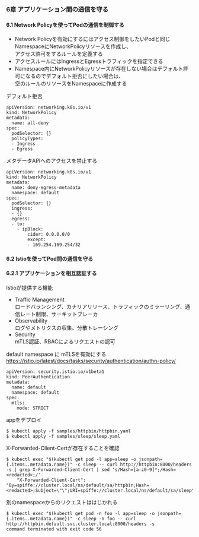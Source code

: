 ### 6章 アプリケーション間の通信を守る
#### 6.1 Network Policyを使ってPodの通信を制御する

- Network Policyを有効にするにはアクセス制御をしたいPodと同じNamespaceにNetworkPolicyリソースを作成し、<br>アクセス許可をするルールを定義する
- アクセスルールにはIngressとEgressトラフィックを指定できる
- Namespace内にNetworkPolicyリソースが存在しない場合はデフォルト許可になるのでデフォルト拒否にしたい場合は、<br>空のルールのリソースをNamespaceに作成する

デフォルト拒否
```
apiVersion: networking.k8s.io/v1
kind: NetworkPolicy
metadata:
  name: all-deny
spec:
  podSelector: {}
  policyTypes:
  - Ingress
  - Egress
```

メタデータAPIへのアクセスを禁止する
```
apiVersion: networking.k8s.io/v1
kind: NetworkPolicy
metadata:
  name: deny-egress-metadata
  namespace: default
spec:
  podSelector: {}
  ingress:
  - {}
  egress:
  - to:
    - ipBlock:
        cider: 0.0.0.0/0
        except:
        - 169.254.169.254/32
```

#### 6.2 Istioを使ってPod間の通信を守る
#### 6.2.1 アプリケーションを相互認証する

Istioが提供する機能

- Traffic Management<br>
  ロードバランシング、カナリアリリース、トラフィックのミラーリング、通信レート制限、サーキットブレーカ
- Observability<br>
  ログやメトリクスの収集、分散トレーシング
- Security<br>
  mTLS認証、RBACによるリクエストの認可
 

default namespace に mTLSを有効にする
https://istio.io/latest/docs/tasks/security/authentication/authn-policy/

```
apiVersion: security.istio.io/v1beta1
kind: PeerAuthentication
metadata:
  name: default
  namespace: default
spec:
  mtls:
    mode: STRICT
```

appをデプロイ
```
$ kubectl apply -f samples/httpbin/httpbin.yaml
$ kubectl apply -f samples/sleep/sleep.yaml
```

X-Forwarded-Client-Certが存在することを確認
```
$ kubectl exec "$(kubectl get pod -l app=sleep -o jsonpath={.items..metadata.name})" -c sleep -- curl http://httpbin:8000/headers -s | grep X-Forwarded-Client-Cert | sed 's/Hash=[a-z0-9]*;/Hash=<redacted>;/'
    "X-Forwarded-Client-Cert": "By=spiffe://cluster.local/ns/default/sa/httpbin;Hash=<redacted>;Subject=\"\";URI=spiffe://cluster.local/ns/default/sa/sleep"
```

別のnamespaceからのリクエストははじかれる
```
$ kubectl exec "$(kubectl get pod -n foo -l app=sleep -o jsonpath={.items..metadata.name})" -c sleep -n foo -- curl http://httpbin.default.svc.cluster.local:8000/headers -s
command terminated with exit code 56
```
